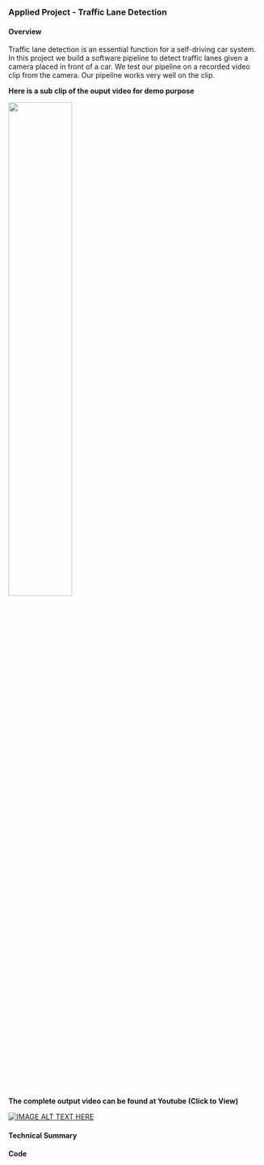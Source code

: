 ### Applied Project - Traffic Lane Detection

#### Overview

Traffic lane detection is an essential function for a self-driving car system. In this project we build a software pipeline to detect traffic lanes given a camera placed in front of a car. We test our pipeline on a recorded video clip from the camera. Our pipeline works very well on the clip.

**Here is a sub clip of the ouput video for demo purpose**

  <img src="https://github.com/wenbo5565/AppliedProject_AdvancedLaneFinding/blob/master/output_video.gif"  height="50%" width="50%">

**The complete output video can be found at Youtube (Click to View)**

[![IMAGE ALT TEXT HERE](https://img.youtube.com/vi/_-b3N_NYUBg/0.jpg)](https://www.youtube.com/watch?v=_-b3N_NYUBg)

#### Technical Summary


#### Code

 
